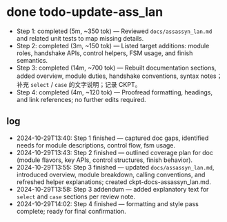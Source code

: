 # done todo-update-ass_lan

- Step 1: completed (5m, ~350 tok) — Reviewed `docs/assassyn_lan.md` and related unit tests to map missing details.
- Step 2: completed (3m, ~150 tok) — Listed target additions: module roles, handshake APIs, control helpers, FSM usage, and finish semantics.
- Step 3: completed (14m, ~700 tok) — Rebuilt documentation sections, added overview, module duties, handshake conventions, syntax notes；补充 `select` / `case` 的文字说明；记录 CKPT。
- Step 4: completed (4m, ~120 tok) — Proofread formatting, headings, and link references; no further edits required.

## log

- 2024-10-29T13:40: Step 1 finished — captured doc gaps, identified needs for module descriptions, control flow, fsm usage.
- 2024-10-29T13:43: Step 2 finished — outlined coverage plan for doc (module flavors, key APIs, control structures, finish behavior).
- 2024-10-29T13:55: Step 3 finished — updated `docs/assassyn_lan.md`, introduced overview, module breakdown, calling conventions, and refreshed helper explanations; created ckpt-docs-assassyn_lan.md.
- 2024-10-29T13:58: Step 3 addendum — added explanatory text for `select` and `case` sections per review note.
- 2024-10-29T14:02: Step 4 finished — formatting and style pass complete; ready for final confirmation.
